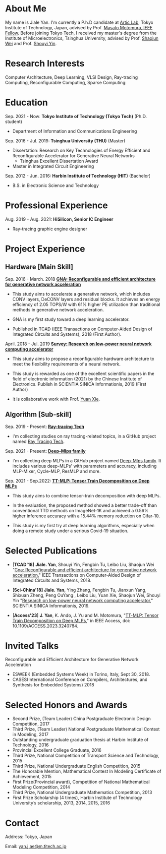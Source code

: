 # About Me
My name is Jiale Yan. I'm currently a P.h.D candidate at [Artic Lab](http://www.artic.iir.titech.ac.jp/wp/en/), Tokyo Institute of Technology, Japan, advised by Prof. [Masato Motomura, IEEE Fellow](http://www.artic.iir.titech.ac.jp/wp/en/people/prof-motomura/). Before joining Tokyo Tech, I received my master's degree from the Institute of Microelectronics, Tsinghua University, advised by Prof. [Shaojun Wei](https://www.ime.tsinghua.edu.cn/info/1015/1151.htm) and Prof. [Shouyi Yin](https://www.ime.tsinghua.edu.cn/info/1015/1018.htm). 


# Research Interests
Computer Architecture, Deep Learning, VLSI Design, Ray-tracing Computing, Reconfigurable Computing, Sparse Computing


# Education
Sep. 2021 - Now: **Tokyo Institute of Technology (Tokyo Tech)** (Ph.D. student)
* Department of Information and Communications Engineering

Sep. 2016 - Jul. 2019: **Tsinghua University (THU)** (Master)

* Dissertation: Research on Key Technologies of Energy Efficient and Reconfigurable Accelerator for Generative Neural Networks
  - Tsinghua Excellent Dissertation Award
* Master in Integrated Circuit Engineering 

Sep. 2012 - Jun. 2016: **Harbin Institute of Technology (HIT)** (Bachelor)

* B.S. in Electronic Science and Technology 

# Professional Experience
Aug. 2019 - Aug. 2021: **HiSilicon, Senior IC Engineer**

* Ray-tracing graphic engine designer

# Project Experience

## Hardware [Main Skill]
Sep. 2016 - March. 2018 [**GNA: Reconfigurable and efficient architecture for generative network acceleration**](https://ieeexplore.ieee.org/document/8412607)

* This study aims to accelerate a generative network, which includes CONV layers, DeCONV layers and residual blocks. It achieves an energy efficiency of 2.05 TOPS/W with 61% higher PE utilization than traditional methods in generative network acceleration.

* GNA is my first study toward a deep learning accelerator.

* Published in TCAD (IEEE Transactions on Computer-Aided Design of Integrated Circuits and Systems), 2018 (First Author).


April. 2018 - Jul. 2019 [**Survey: Research on low-power neural network computing accelerator**](http://engine.scichina.com/publisher/scp/journal/SSI/49/3/10.1360/N112018-00282?slug=fulltext)

* This study aims to propose a reconfigurable hardware architecture to meet the flexibility requirements of a neural network.

* This study is rewarded as one of the excellent scientific papers in the field of electronic information (2021) by the Chinese Institute of Electronics. Publish in SCIENTIA SINICA Informationis, 2019 (First Author)

* It is collaborative work with Prof. [Yuan Xie](https://www.ece.ucsb.edu/~yuanxie/index.html).

## Algorithm [Sub-skill]

Sep. 2019 - Present: [**Ray-tracing Tech**](https://github.com/LouiValley/RayTracing-Tech)

* I'm collecting studies on ray tracing-related topics, in a GitHub project named [Ray Tracing Tech](https://github.com/LouiValley/RayTracing-Tech).  


Sep. 2021 - Present: [**Deep-Mlps family**](https://github.com/LouiValley/Deep-Mlps-family)

* I'm collecting deep MLPs in a GitHub project named [Deep-Mlps family](https://github.com/LouiValley/Deep-Mlps-family). It includes various deep-MLPs' with parameters and accuracy, including MLP-Mixer, Cycle-MLP, ResMLP and more.

Sep. 2021 - Sep.2022: [**TT-MLP: Tensor Train Decomposition on Deep MLPs**](https://ieeexplore.ieee.org/document/10032168)
* This study aims to combine tensor-train decomposition with deep MLPs.

* In the evaluation, the proposed method showed a better trade-off than conventional TTD methods on ImageNet-1K and achieved a 0.56% higher inference accuracy with a 15.44% memory reduction on Cifar-10. 

* This study is my first try at deep learning algorithms, especially when doing a remote study under a serious Covid-19 situation.  


# Selected Publications

* **[TCAD'18]** **Jiale. Yan**, Shouyi Yin, Fengbin Tu, Leibo Liu, Shaojun Wei "[Gna: Reconfigurable and efficient architecture for generative network acceleration](https://ieeexplore.ieee.org/document/8412607)," IEEE Transactions on Computer-Aided Design of Integrated Circuits and Systems, 2018.
* **[Sci-China'18]** **Jiale. Yan**, Ying Zhang, Fengbin Tu, Jianxun Yang, Shixuan Zheng, Peng OuYang , Leibo Liu, Yuan Xie, Shaojun Wei, Shouyi Yin "[Research on low-power neural network computing accelerator](http://engine.scichina.com/publisher/scp/journal/SSI/49/3/10.1360/N112018-00282?slug=fulltext)," SCIENTIA SINICA Informationis, 2019.

* **[Access'23]** **J. Yan**, K. Ando, J. Yu and M. Motomura, "[TT-MLP: Tensor Train Decomposition on Deep MLPs,](https://ieeexplore.ieee.org/document/10032168)" in IEEE Access, doi: 10.1109/ACCESS.2023.3240784.


# Invited Talks

Reconfigurable and Efficient Architecture for Generative Network Acceleration
* ESWEEK (Embedded Systems Week) in Torino, Italy, Sept 30, 2018.  
* CASES(International Conference on Compilers, Architectures, and Synthesis for Embedded Systems) 2018


# Selected Honors and Awards
* Second Prize, (Team Leader) China Postgraduate Electronic Design Competition, 2017
* Third Prize,  (Team Leader) National Postgraduate Mathematical Contest in Modeling, 2017
* Outstanding undergraduate graduation thesis at Harbin Institute of Technology, 2016
* Provincial Excellent College Graduate, 2016 
* Third Prize, National Competition of Transport Science and Technology, 2015
* Third Prize, National Undergraduate English Competition, 2015
* The Honorable Mention, Mathematical Contest In Modeling Certificate of Achievement, 2015
* First Prize(Provincial award), Competition of National Mathematical Modeling Competition, 2014
* Third Prize, National Undergraduate Mathematics Competition, 2013
* First Prize Scholarship (4 times), Harbin Institute of Technology University’s scholarship, 2013, 2014, 2015, 2016 



# Contact
Address: Tokyo, Japan

Email: yan.j.ae@m.titech.ac.jp
